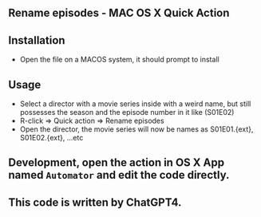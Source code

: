 ## Rename episodes - MAC OS X Quick Action

## Installation

- Open the file on a MACOS system, it should prompt to install

## Usage

- Select a director with a movie series inside with a weird name, but still possesses the season and the episode number in it like (S01E02)
- R-click => Quick action => Rename episodes
- Open the director, the movie series will now be names as S01E01.{ext}, S01E02.{ext}, ...etc

## Development, open the action in OS X App named `Automator` and edit the code directly.

## This code is written by ChatGPT4.
